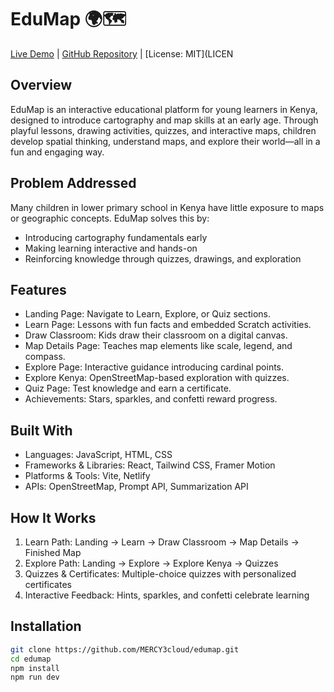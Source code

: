 # EduMap 🌍🗺

[Live Demo](https://superlative-douhua-1f28a3.netlify.app/) | [GitHub Repository](https://github.com/MERCY3cloud/edumap) | [License: MIT](LICEN

## Overview

EduMap is an interactive educational platform for young learners in Kenya, designed to introduce cartography and map skills at an early age. Through playful lessons, drawing activities, quizzes, and interactive maps, children develop spatial thinking, understand maps, and explore their world—all in a fun and engaging way.



## Problem Addressed

Many children in lower primary school in Kenya have little exposure to maps or geographic concepts. EduMap solves this by:  

- Introducing cartography fundamentals early  
- Making learning interactive and hands-on  
- Reinforcing knowledge through quizzes, drawings, and exploration  



## Features

- Landing Page: Navigate to Learn, Explore, or Quiz sections.  
- Learn Page: Lessons with fun facts and embedded Scratch activities.  
- Draw Classroom: Kids draw their classroom on a digital canvas.  
- Map Details Page: Teaches map elements like scale, legend, and compass.  
- Explore Page: Interactive guidance introducing cardinal points.  
- Explore Kenya: OpenStreetMap-based exploration with quizzes.  
- Quiz Page: Test knowledge and earn a certificate.  
- Achievements: Stars, sparkles, and confetti reward progress.  



## Built With

- Languages: JavaScript, HTML, CSS  
- Frameworks & Libraries: React, Tailwind CSS, Framer Motion  
- Platforms & Tools: Vite, Netlify  
- APIs: OpenStreetMap, Prompt API, Summarization API  



## How It Works

1. Learn Path: Landing → Learn → Draw Classroom → Map Details → Finished Map  
2. Explore Path: Landing → Explore → Explore Kenya → Quizzes  
3. Quizzes & Certificates: Multiple-choice quizzes with personalized certificates  
4. Interactive Feedback: Hints, sparkles, and confetti celebrate learning  



## Installation

```bash
git clone https://github.com/MERCY3cloud/edumap.git
cd edumap
npm install
npm run dev
